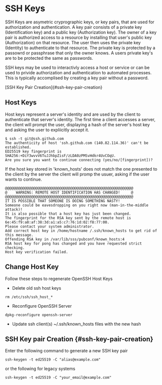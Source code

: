 # SSH Keys
SSH Keys are asymetric cryprographic keys, or key pairs, that are used for authorization and authentication. 
A key pair consists of a private key (Identification key) and a public key (Authorization key). The owner of a key pair is authorized access to a resource by installing that user's public key (Authorization) on that resource. 
The user then uses the private key (Identity) to authenticate to that resource. The private key is protected by a passowrd or passphrase that only the owner knows. A users private key's are to be protected the same as passwords.

SSH keys may be used to interactivly access a host or service or can be used to privide authorization and authentication to automated processes.
This is typically accomplised by creating a key pair without a password. 

[SSH Key Pair Creation]{#ssh-key-pair-creation}

## Host Keys
Host keys represent a server's identity and are used by the client to authenticate that server's identity.
The first time a client accesses a server, the client will prompt the user, displaying a hash of the server's host key and asking the user to expliicitly accept it. 
```
$ ssh -t git@ssh.github.com
The authenticity of host 'ssh.github.com (140.82.114.36)' can't be established.
ED25519 key fingerprint is SHA256:+DiY3wvvV6TuJJhbpZisF/zLDA0zPMSvHdkr4UvCOqU.
Are you sure you want to continue connecting (yes/no/[fingerprint])?
```

If the host key stored in 'known_hosts' does not match the one presented to the client by the server the client will promp the usuer, asking if the user wants to continue.
```
@@@@@@@@@@@@@@@@@@@@@@@@@@@@@@@@@@@@@@@@@@@@@@@@@@@@@@@@@@@
@    WARNING: REMOTE HOST IDENTIFICATION HAS CHANGED!     @
@@@@@@@@@@@@@@@@@@@@@@@@@@@@@@@@@@@@@@@@@@@@@@@@@@@@@@@@@@@
IT IS POSSIBLE THAT SOMEONE IS DOING SOMETHING NASTY!
Someone could be eavesdropping on you right now (man-in-the-middle attack)!
It is also possible that a host key has just been changed.
The fingerprint for the RSA key sent by the remote host is
6e:45:f9:a8:af:38:3d:a1:a5:c7:76:1d:02:f8:77:00.
Please contact your system administrator.
Add correct host key in /home/hostname /.ssh/known_hosts to get rid of this message.
Offending RSA key in /var/lib/sss/pubconf/known_hosts:4
RSA host key for pong has changed and you have requested strict checking.
Host key verification failed.
```
## Change Host Key
Follow these steps to regenerate OpenSSH Host Keys

- Delete old ssh host keys
```
rm /etc/ssh/ssh_host_*
```
- Reconfigure OpenSSH Server 
```
dpkg-reconfigure openssh-server
```
- Update ssh client(s) ~/.ssh/known_hosts files with the new hash

## SSH Key pair Creation {#ssh-key-pair-creation}
Enter the following command to generate a new SSH key pair
```
ssh-keygen -t ed25519 -C "alias@example.com"
```
or the following for legacy systems
```
ssh-keygen -t ed25519 -C "your_email@example.com"
```

